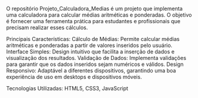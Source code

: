 O repositório Projeto_Calculadora_Medias é um projeto que implementa uma calculadora para calcular médias aritméticas e ponderadas. O objetivo é fornecer uma ferramenta prática para estudantes e profissionais que precisam realizar esses cálculos.

Principais Características:
Cálculo de Médias: Permite calcular médias aritméticas e ponderadas a partir de valores inseridos pelo usuário.
Interface Simples: Design intuitivo que facilita a inserção de dados e visualização dos resultados.
Validação de Dados: Implementa validações para garantir que os dados inseridos sejam numéricos e válidos.
Design Responsivo: Adaptável a diferentes dispositivos, garantindo uma boa experiência de uso em desktops e dispositivos móveis.

Tecnologias Utilizadas: HTML5, CSS3, JavaScript
